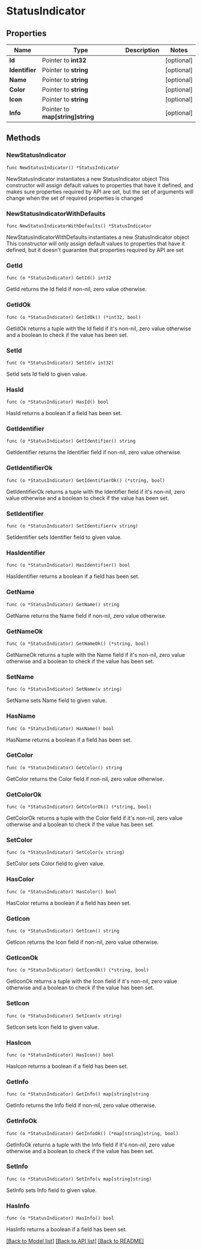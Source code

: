 # StatusIndicator

## Properties

Name | Type | Description | Notes
------------ | ------------- | ------------- | -------------
**Id** | Pointer to **int32** |  | [optional] 
**Identifier** | Pointer to **string** |  | [optional] 
**Name** | Pointer to **string** |  | [optional] 
**Color** | Pointer to **string** |  | [optional] 
**Icon** | Pointer to **string** |  | [optional] 
**Info** | Pointer to **map[string]string** |  | [optional] 

## Methods

### NewStatusIndicator

`func NewStatusIndicator() *StatusIndicator`

NewStatusIndicator instantiates a new StatusIndicator object
This constructor will assign default values to properties that have it defined,
and makes sure properties required by API are set, but the set of arguments
will change when the set of required properties is changed

### NewStatusIndicatorWithDefaults

`func NewStatusIndicatorWithDefaults() *StatusIndicator`

NewStatusIndicatorWithDefaults instantiates a new StatusIndicator object
This constructor will only assign default values to properties that have it defined,
but it doesn't guarantee that properties required by API are set

### GetId

`func (o *StatusIndicator) GetId() int32`

GetId returns the Id field if non-nil, zero value otherwise.

### GetIdOk

`func (o *StatusIndicator) GetIdOk() (*int32, bool)`

GetIdOk returns a tuple with the Id field if it's non-nil, zero value otherwise
and a boolean to check if the value has been set.

### SetId

`func (o *StatusIndicator) SetId(v int32)`

SetId sets Id field to given value.

### HasId

`func (o *StatusIndicator) HasId() bool`

HasId returns a boolean if a field has been set.

### GetIdentifier

`func (o *StatusIndicator) GetIdentifier() string`

GetIdentifier returns the Identifier field if non-nil, zero value otherwise.

### GetIdentifierOk

`func (o *StatusIndicator) GetIdentifierOk() (*string, bool)`

GetIdentifierOk returns a tuple with the Identifier field if it's non-nil, zero value otherwise
and a boolean to check if the value has been set.

### SetIdentifier

`func (o *StatusIndicator) SetIdentifier(v string)`

SetIdentifier sets Identifier field to given value.

### HasIdentifier

`func (o *StatusIndicator) HasIdentifier() bool`

HasIdentifier returns a boolean if a field has been set.

### GetName

`func (o *StatusIndicator) GetName() string`

GetName returns the Name field if non-nil, zero value otherwise.

### GetNameOk

`func (o *StatusIndicator) GetNameOk() (*string, bool)`

GetNameOk returns a tuple with the Name field if it's non-nil, zero value otherwise
and a boolean to check if the value has been set.

### SetName

`func (o *StatusIndicator) SetName(v string)`

SetName sets Name field to given value.

### HasName

`func (o *StatusIndicator) HasName() bool`

HasName returns a boolean if a field has been set.

### GetColor

`func (o *StatusIndicator) GetColor() string`

GetColor returns the Color field if non-nil, zero value otherwise.

### GetColorOk

`func (o *StatusIndicator) GetColorOk() (*string, bool)`

GetColorOk returns a tuple with the Color field if it's non-nil, zero value otherwise
and a boolean to check if the value has been set.

### SetColor

`func (o *StatusIndicator) SetColor(v string)`

SetColor sets Color field to given value.

### HasColor

`func (o *StatusIndicator) HasColor() bool`

HasColor returns a boolean if a field has been set.

### GetIcon

`func (o *StatusIndicator) GetIcon() string`

GetIcon returns the Icon field if non-nil, zero value otherwise.

### GetIconOk

`func (o *StatusIndicator) GetIconOk() (*string, bool)`

GetIconOk returns a tuple with the Icon field if it's non-nil, zero value otherwise
and a boolean to check if the value has been set.

### SetIcon

`func (o *StatusIndicator) SetIcon(v string)`

SetIcon sets Icon field to given value.

### HasIcon

`func (o *StatusIndicator) HasIcon() bool`

HasIcon returns a boolean if a field has been set.

### GetInfo

`func (o *StatusIndicator) GetInfo() map[string]string`

GetInfo returns the Info field if non-nil, zero value otherwise.

### GetInfoOk

`func (o *StatusIndicator) GetInfoOk() (*map[string]string, bool)`

GetInfoOk returns a tuple with the Info field if it's non-nil, zero value otherwise
and a boolean to check if the value has been set.

### SetInfo

`func (o *StatusIndicator) SetInfo(v map[string]string)`

SetInfo sets Info field to given value.

### HasInfo

`func (o *StatusIndicator) HasInfo() bool`

HasInfo returns a boolean if a field has been set.


[[Back to Model list]](../README.md#documentation-for-models) [[Back to API list]](../README.md#documentation-for-api-endpoints) [[Back to README]](../README.md)


